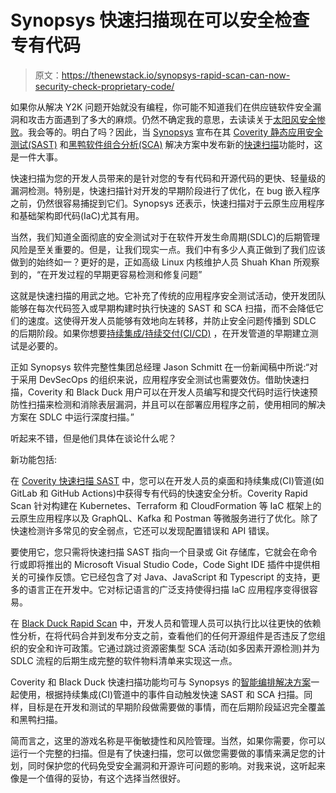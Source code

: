 # Synopsys 快速扫描现在可以安全检查专有代码

> 原文：<https://thenewstack.io/synopsys-rapid-scan-can-now-security-check-proprietary-code/>

如果你从解决 Y2K 问题开始就没有编程，你可能不知道我们在供应链软件安全漏洞和攻击方面遇到了多大的麻烦。仍然不确定我的意思，去读读关于[太阳风安全惨败](https://thenewstack.io/solarwinds-the-worlds-biggest-security-failure-and-open-sources-better-answer/)。我会等的。明白了吗？因此，当 [Synopsys](https://www.synopsys.com/) 宣布在其 [Coverity 静态应用安全测试(SAST)](https://www.synopsys.com/software-integrity/security-testing/static-analysis-sast.html) 和[黑鸭软件组合分析(SCA)](https://www.synopsys.com/software-integrity/security-testing/software-composition-analysis.html) 解决方案中发布新的[快速扫描](https://www.synopsys.com/blogs/software-security/rapid-scan-appsec-testing-for-developers)功能时，这是一件大事。

快速扫描为您的开发人员带来的是针对您的专有代码和开源代码的更快、轻量级的漏洞检测。特别是，快速扫描针对开发的早期阶段进行了优化，在 bug 嵌入程序之前，仍然很容易捕捉到它们。Synopsys 还表示，快速扫描对于云原生应用程序和基础架构即代码(IaC)尤其有用。

当然，我们知道全面彻底的安全测试对于在软件开发生命周期(SDLC)的后期管理风险是至关重要的。但是，让我们现实一点。我们中有多少人真正做到了我们应该做到的始终如一？更好的是，正如高级 Linux 内核维护人员 Shuah Khan 所观察到的，“在开发过程的早期更容易检测和修复问题”

这就是快速扫描的用武之地。它补充了传统的应用程序安全测试活动，使开发团队能够在每次代码签入或早期构建时执行快速的 SAST 和 SCA 扫描，而不会降低它们的速度。这使得开发人员能够有效地向左转移，并防止安全问题传播到 SDLC 的后期阶段。如果你想要[持续集成/持续交付(CI/CD)](https://thenewstack.io/how-continuous-integration-and-continuous-delivery-ci-cd-enhances-devops/) ，在开发管道的早期建立测试是必要的。

正如 Synopsys 软件完整性集团总经理 Jason Schmitt 在一份新闻稿中所说:“对于采用 DevSecOps 的组织来说，应用程序安全测试也需要效仿。借助快速扫描，Coverity 和 Black Duck 用户可以在开发人员编写和提交代码时运行快速预防性扫描来检测和消除表层漏洞，并且可以在部署应用程序之前，使用相同的解决方案在 SDLC 中运行深度扫描。”

听起来不错，但是他们具体在谈论什么呢？

新功能包括:

在 [Coverity 快速扫描 SAST](https://www.synopsys.com/blogs/software-security/rapid-scan-sast/) 中，您可以在开发人员的桌面和持续集成(CI)管道(如 GitLab 和 GitHub Actions)中获得专有代码的快速安全分析。Coverity Rapid Scan 针对构建在 Kubernetes、Terraform 和 CloudFormation 等 IaC 框架上的云原生应用程序以及 GraphQL、Kafka 和 Postman 等微服务进行了优化。除了快速检测许多常见的安全弱点，它还可以发现配置错误和 API 错误。

要使用它，您只需将快速扫描 SAST 指向一个目录或 Git 存储库，它就会在命令行或即将推出的 Microsoft Visual Studio Code，Code Sight IDE 插件中提供相关的可操作反馈。它已经包含了对 Java、JavaScript 和 Typescript 的支持，更多的语言正在开发中。它对标记语言的广泛支持使得扫描 IaC 应用程序变得很容易。

在 [Black Duck Rapid Scan](https://www.synopsys.com/blogs/software-security/black-duck-rapid-scan) 中，开发人员和管理人员可以执行比以往更快的依赖性分析，在将代码合并到发布分支之前，查看他们的任何开源组件是否违反了您组织的安全和许可政策。它通过跳过资源密集型 SCA 活动(如多因素开源检测)并为 SDLC 流程的后期生成完整的软件物料清单来实现这一点。

Coverity 和 Black Duck 快速扫描功能均可与 Synopsys 的[智能编排解决方案](https://c212.net/c/link/?t=0&l=en&o=3239777-1&h=1242642689&u=https%3A%2F%2Fwww.synopsys.com%2Fsoftware-integrity%2Fpolaris%2Fintelligent-orchestration.html%3Fcmp%3Dpr-sig%26utm_medium%3Dreferral&a=Intelligent+Orchestration+solution)一起使用，根据持续集成(CI)管道中的事件自动触发快速 SAST 和 SCA 扫描。同样，目标是在开发和测试的早期阶段做需要做的事情，而在后期阶段延迟完全覆盖和黑鸭扫描。

简而言之，这里的游戏名称是平衡敏捷性和风险管理。当然，如果你需要，你可以运行一个完整的扫描。但是有了快速扫描，您可以做您需要做的事情来满足您的计划，同时保护您的代码免受安全漏洞和开源许可问题的影响。对我来说，这听起来像是一个值得的妥协，有这个选择当然很好。

<svg xmlns:xlink="http://www.w3.org/1999/xlink" viewBox="0 0 68 31" version="1.1"><title>Group</title> <desc>Created with Sketch.</desc></svg>